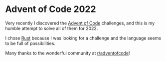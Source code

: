 # Advent of Code 2022

Very recently I discovered the [Advent of Code](https://adventofcode.com/) challenges, and this is my humble attempt to solve all of them for 2022.

I chose [Rust](https://doc.rust-lang.org/stable/book/) because I was looking for a challenge and the language seems to be full of possibilities.

Many thanks to the wonderful community at [r/adventofcode](https://www.reddit.com/r/adventofcode/)!
